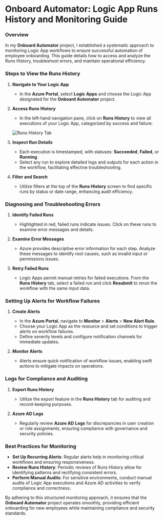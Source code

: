 # Onboard Automator: Logic App Runs History and Monitoring Guide

### Overview
In my **Onboard Automator** project, I established a systematic approach to monitoring Logic App workflows to ensure successful automation of employee onboarding. This guide details how to access and analyze the Runs History, troubleshoot errors, and maintain operational efficiency.

### Steps to View the Runs History
1. **Navigate to Your Logic App**
   - In the **Azure Portal**, select **Logic Apps** and choose the Logic App designated for the **Onboard Automator** project.

2. **Access Runs History**
   - In the left-hand navigation pane, click on **Runs History** to view all executions of your Logic App, categorized by success and failure.

   ![Runs History Tab](./runs-history-screenshot.png) 

3. **Inspect Run Details**
   - Each execution is timestamped, with statuses: **Succeeded**, **Failed**, or **Running**. 
   - Select any run to explore detailed logs and outputs for each action in the workflow, facilitating effective troubleshooting.

4. **Filter and Search**
   - Utilize filters at the top of the **Runs History** screen to find specific runs by status or date range, enhancing audit efficiency.

### Diagnosing and Troubleshooting Errors
1. **Identify Failed Runs**
   - Highlighted in red, failed runs indicate issues. Click on these runs to examine error messages and details.

2. **Examine Error Messages**
   - Azure provides descriptive error information for each step. Analyze these messages to identify root causes, such as invalid input or permissions issues.

3. **Retry Failed Runs**
   - Logic Apps permit manual retries for failed executions. From the **Runs History** tab, select a failed run and click **Resubmit** to rerun the workflow with the same input data.

### Setting Up Alerts for Workflow Failures
1. **Create Alerts**
   - In the **Azure Portal**, navigate to **Monitor** > **Alerts** > **New Alert Rule**.
   - Choose your Logic App as the resource and set conditions to trigger alerts on workflow failures.
   - Define severity levels and configure notification channels for immediate updates.

2. **Monitor Alerts**
   - Alerts ensure quick notification of workflow issues, enabling swift actions to mitigate impacts on operations.

### Logs for Compliance and Auditing

1. **Export Runs History**
   - Utilize the export feature in the **Runs History** tab for auditing and record-keeping purposes.

2. **Azure AD Logs**
   - Regularly review **Azure AD Logs** for discrepancies in user creation or role assignments, ensuring compliance with governance and security policies.

### Best Practices for Monitoring
- **Set Up Recurring Alerts**: Regular alerts help in monitoring critical workflows and ensuring responsiveness.
- **Review Runs History**: Periodic reviews of Runs History allow for identifying patterns and rectifying consistent errors.
- **Perform Manual Audits**: For sensitive environments, conduct manual audits of Logic App executions and Azure AD activities to verify compliance and correctness.

By adhering to this structured monitoring approach, it ensures that the **Onboard Automator** project operates smoothly, providing efficient onboarding for new employees while maintaining compliance and security standards.
